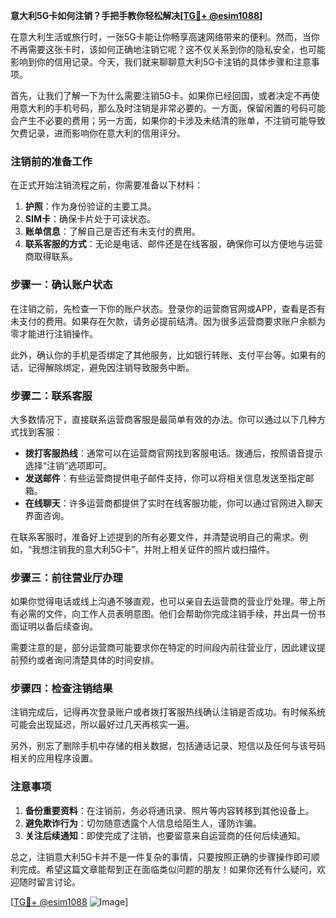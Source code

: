 **意大利5G卡如何注销？手把手教你轻松解决[[TG💪+ @esim1088](https://t.me/s/esim1088)]**

在意大利生活或旅行时，一张5G卡能让你畅享高速网络带来的便利。然而，当你不再需要这张卡时，该如何正确地注销它呢？这不仅关系到你的隐私安全，也可能影响到你的信用记录。今天，我们就来聊聊意大利5G卡注销的具体步骤和注意事项。

首先，让我们了解一下为什么需要注销5G卡。如果你已经回国，或者决定不再使用意大利的手机号码，那么及时注销是非常必要的。一方面，保留闲置的号码可能会产生不必要的费用；另一方面，如果你的卡涉及未结清的账单，不注销可能导致欠费记录，进而影响你在意大利的信用评分。

### 注销前的准备工作

在正式开始注销流程之前，你需要准备以下材料：

1. **护照**：作为身份验证的主要工具。
2. **SIM卡**：确保卡片处于可读状态。
3. **账单信息**：了解自己是否还有未支付的费用。
4. **联系客服的方式**：无论是电话、邮件还是在线客服，确保你可以方便地与运营商取得联系。

### 步骤一：确认账户状态

在注销之前，先检查一下你的账户状态。登录你的运营商官网或APP，查看是否有未支付的费用。如果存在欠款，请务必提前结清。因为很多运营商要求账户余额为零才能进行注销操作。

此外，确认你的手机是否绑定了其他服务，比如银行转账、支付平台等。如果有的话，记得解除绑定，避免因注销导致服务中断。

### 步骤二：联系客服

大多数情况下，直接联系运营商客服是最简单有效的办法。你可以通过以下几种方式找到客服：

- **拨打客服热线**：通常可以在运营商官网找到客服电话。拨通后，按照语音提示选择“注销”选项即可。
- **发送邮件**：有些运营商提供电子邮件支持，你可以将相关信息发送至指定邮箱。
- **在线聊天**：许多运营商都提供了实时在线客服功能，你可以通过官网进入聊天界面咨询。

在联系客服时，准备好上述提到的所有必要文件，并清楚说明自己的需求。例如，“我想注销我的意大利5G卡”，并附上相关证件的照片或扫描件。

### 步骤三：前往营业厅办理

如果你觉得电话或线上沟通不够直观，也可以亲自去运营商的营业厅处理。带上所有必需的文件，向工作人员表明意图。他们会帮助你完成注销手续，并出具一份书面证明以备后续查询。

需要注意的是，部分运营商可能要求你在特定的时间段内前往营业厅，因此建议提前预约或者询问清楚具体的时间安排。

### 步骤四：检查注销结果

注销完成后，记得再次登录账户或者拨打客服热线确认注销是否成功。有时候系统可能会出现延迟，所以最好过几天再核实一遍。

另外，别忘了删除手机中存储的相关数据，包括通话记录、短信以及任何与该号码相关的应用程序设置。

### 注意事项

1. **备份重要资料**：在注销前，务必将通讯录、照片等内容转移到其他设备上。
2. **避免欺诈行为**：切勿随意透露个人信息给陌生人，谨防诈骗。
3. **关注后续通知**：即使完成了注销，也要留意来自运营商的任何后续通知。

总之，注销意大利5G卡并不是一件复杂的事情，只要按照正确的步骤操作即可顺利完成。希望这篇文章能帮到正在面临类似问题的朋友！如果你还有什么疑问，欢迎随时留言讨论。

[[TG💪+ @esim1088](https://t.me/s/esim1088) ![Image](https://i.postimg.cc/4NQfJmqS/Snipaste-2025-05-13-00-14-12.png)]